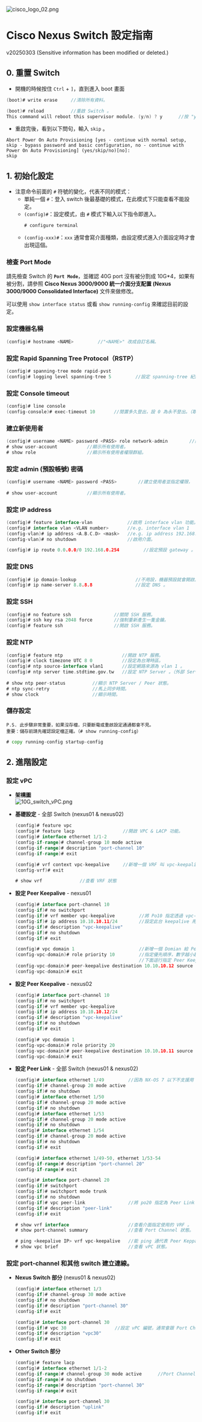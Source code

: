 ![cisco_logo_02.png](img/cisco_logo_02.png)

Cisco Nexus Switch 設定指南
================================================================================
v20250303 (Sensitive information has been modified or deleted.)


## 0. 重置 Switch

* 開機的時候按住 `Ctrl` + `]`，直到進入 boot 畫面

```go
(boot)# write erase     //清除所有資料。

(boot)# reload          //重啟 Switch 。
This command will reboot this supervisor module. (y/n) ? y      //按 "y" 即重啟。
```

* 重啟完後，看到以下問句，輸入 `skip` 。
```
Abort Power On Auto Provisioning [yes - continue with normal setup, skip - bypass password and basic configuration, no - continue with Power On Auto Provisioning] (yes/skip/no)[no]:
skip
```


## 1. 初始化設定


* 注意命令前面的 `#` 符號的變化，代表不同的模式：
  * 單純一個 `#`：登入 switch 後最基礎的模式，在此模式下只能查看不能設定。
  * `(config)#`：設定模式，由 `#` 模式下輸入以下指令即進入。
    ```
    # configure terminal
    ```
  * `(config-xxx)#`：`xxx` 通常會寫介面種類，由設定模式進入介面設定時才會出現這個。

### 檢查 Port Mode

請先檢查 Switch 的 **`Port Mode`**，並確認 40G port 沒有被分割成 10G*4，如果有被分割，請參照 **Cisco Nexus 3000/9000 統一介面分支配置 (Nexus 3000/9000 Consolidated Interface)** 文件來做修改。

可以使用 `show interface status` 或看 `show running-config` 來確認目前的設定。

### 設定機器名稱

```go
(config)# hostname <NAME>         //"<NAME>" 改成自訂名稱。
```

### 設定 Rapid Spanning Tree Protocol（RSTP）

```go
(config)# spanning-tree mode rapid-pvst
(config)# logging level spanning-tree 5         //設定 spanning-tree 紀錄 log 等級。
```

### 設定 Console timeout

```go
(config)# line console 
(config-console)# exec-timeout 10		//閒置多久登出，設 0 為永不登出。（取消 timeout）（單位：分）
```

### 建立新使用者

```go
(config)# username <NAME> password <PASS> role network-admin        //建立使用者並指定權限， "<NAME>" 替換成使用者名稱， "<PASS>" 替換成使用者密碼。
# show user-account           //顯示所有使用者。
# show role                   //顯示所有使用者權限群組。
```

### 設定 admin (預設帳號) 密碼

```go
(config)# username <NAME> password <PASS>        //建立使用者並指定權限， "<NAME>" 替換成使用者名稱， "<PASS>" 替換成使用者密碼。
                                                                    
# show user-account           //顯示所有使用者。
```

### 設定 IP address

```go
(config)# feature interface-vlan             //啟用 interface vlan 功能。
(config)# interface vlan <VLAN number>       //e.g. interface vlan 1  
(config-vlan)# ip address <A.B.C.D> <mask>   //e.g. ip address 192.168.0.1 255.255.255.0  
(config-vlan)# no shutdown                   //啟用介面。

(config)# ip route 0.0.0.0/0 192.168.0.254         //設定預設 gateway 。
```

### 設定 DNS

```go
(config)# ip domain-lookup                      //不用設，機器預設就會開啟。
(config)# ip name-server 8.8.8.8                //設定 DNS 。
```

### 設定 SSH

```go
(config)# no feature ssh                //關閉 SSH 服務。
(config)# ssh key rsa 2048 force        //強制重新產生一隻金鑰。
(config)# feature ssh                   //開啟 SSH 服務。
```

### 設定 NTP

```go
(config)# feature ntp                      //開啟 NTP 服務。
(config)# clock timezone UTC 8 0           //設定為台灣時區。
(config)# ntp source-interface vlan1       //設定網路來源為 vlan 1 。
(config)# ntp server time.stdtime.gov.tw   //設定 NTP Server 。（外部 Server 用 ntp server，內部 Server 用 ntp peer 。）
     
# show ntp peer-status          //顯示 NTP Server / Peer 狀態。
# ntp sync-retry                //馬上同步時間。
# show clock                    //顯示時間。
```

### 儲存設定

`P.S. 此步驟非常重要，如果沒存檔，只要斷電或重啟設定通通都會不見。`  
`重要：儲存前請先確認設定檔正確。（# show running-config）`

```go
# copy running-config startup-config
```


## 2. 進階設定

### 設定 vPC

* **架構圖**  
  ![10G_switch_vPC.png](img/10G_switch_vPC.png)

* **基礎設定** - 全部 Switch (nexus01 & nexus02)
  ```go
  (config)# feature vpc
  (config)# feature lacp                  //開啟 VPC & LACP 功能。
  (config)# interface ethernet 1/1-2
  (config-if-range)# channel-group 10 mode active
  (config-if-range)# description "port-channel 10"
  (config-if-range)# exit

  (config)# vrf context vpc-keepalive     //新增一個 VRF 叫 vpc-keepalive；VRF 可視作 L3 的 VLAN 。
  (config-vrf)# exit

  # show vrf              //查看 VRF 狀態
  ```

* **設定 Peer Keepalive** - nexus01
  ```go
  (config)# interface port-channel 10
  (config-if)# no switchport
  (config-if)# vrf member vpc-keepalive         //將 Po10 指定透過 vpc-keepalive 傳輸封包。
  (config-if)# ip address 10.10.10.11/24        //設定此台 keepalive 用的 IP，只要不跟現有使用網段衝突的 IP 即可。
  (config-if)# description "vpc-keepalive"
  (config-if)# no shutdown 
  (config-if)# exit

  (config)# vpc domain 1                        //新增一個 Domian 給 Peer Keepalive 用，串接的 Switch 需相同。
  (config-vpc-domain)# role priority 10         //指定優先順序，數字越小越優先。
                                                //下面這行指定 Peer Keepalive 的來源及目的地，並且指定 VRF，避免走預設 VRF 與 Peer Link 衝突。
  (config-vpc-domain)# peer-keepalive destination 10.10.10.12 source 10.10.10.11 vrf vpc-keepalive 
  (config-vpc-domain)# exit
  ```

* **設定 Peer Keepalive** - nexus02
  ```go
  (config)# interface port-channel 10
  (config-if)# no switchport
  (config-if)# vrf member vpc-keepalive
  (config-if)# ip address 10.10.10.12/24
  (config-if)# description "vpc-keepalive"
  (config-if)# no shutdown 
  (config-if)# exit

  (config)# vpc domain 1
  (config-vpc-domain)# role priority 20
  (config-vpc-domain)# peer-keepalive destination 10.10.10.11 source 10.10.10.12 vrf vpc-keepalive 
  (config-vpc-domain)# exit
  ```

* **設定 Peer Link** - 全部 Switch (nexus01 & nexus02)
  ```go
  (config)# interface ethernet 1/49         //因為 NX-OS 7 以下不支援用 if-range 把 40G port 加入 channel-group，故需分開加入。
  (config-if)# channel-group 20 mode active 
  (config-if)# no shutdown
  (config)# interface ethernet 1/50
  (config-if)# channel-group 20 mode active 
  (config-if)# no shutdown
  (config)# interface ethernet 1/53
  (config-if)# channel-group 20 mode active 
  (config-if)# no shutdown
  (config)# interface ethernet 1/54
  (config-if)# channel-group 20 mode active 
  (config-if)# no shutdown
  (config-if)# exit

  (config)# interface ethernet 1/49-50, ethernet 1/53-54
  (config-if-range)# description "port-channel 20"
  (config-if-range)# exit

  (config)# interface port-channel 20
  (config-if)# switchport 
  (config-if)# switchport mode trunk
  (config-if)# no shutdown
  (config-if)# vpc peer-link                //將 po20 指定為 Peer Link 。
  (config-if)# description "peer-link"
  (config-if)# exit

  # show vrf interface                      //查看介面指定使用的 VRF 。
  # show port-channel summary               //查看 Port Channel 狀態。

  # ping <keepalive IP> vrf vpc-keepalive   //能 ping 通代表 Peer Keppalive 有設定成功。
  # show vpc brief                          //查看 vPC 狀態。
  ```

### 設定 port-channel 和其他 switch 建立連線。

* **Nexus Switch 部分** (nexus01 & nexus02)
  ```go
  (config)# interface ethernet 1/3
  (config-if)# channel-group 30 mode active 
  (config-if)# no shutdown
  (config-if)# description "port-channel 30"
  (config-if)# exit

  (config)# interface port-channel 30
  (config-if)# vpc 30                  //設定 vPC 編號，通常會跟 Port Channel 編號相同以便管理。
  (config-if)# description "vpc30"
  (config-if)# exit
  ```

* **Other Switch 部分**
  ```go
  (config)# feature lacp
  (config)# interface ethernet 1/1-2
  (config-if-range)# channel-group 30 mode active      //Port Channel 編號與 Nexus Switch 相同的話會比較方便管理。
  (config-if-range)# no shutdown 
  (config-if-range)# description "port-channel 30"
  (config-if-range)# exit

  (config)# interface port-channel 30
  (config-if)# description "uplink"
  (config-if)# exit
  ```
  
  
  
